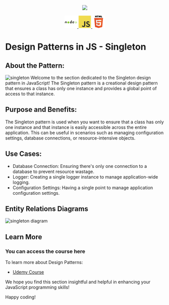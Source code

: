 <p align="center"><img src="https://i.imgur.com/I6raoKM.png" width="400"></p>
<p align="center"> <a href="https://nodejs.org" target="_blank" rel="noreferrer"> <img src="https://raw.githubusercontent.com/devicons/devicon/master/icons/nodejs/nodejs-original-wordmark.svg" alt="nodejs" width="40" height="40"/> </a> <a href="https://developer.mozilla.org/en-US/docs/Web/JavaScript" target="_blank" rel="noreferrer"> <img src="https://raw.githubusercontent.com/devicons/devicon/master/icons/javascript/javascript-original.svg" alt="javascript" width="40" height="40"/> </a>   
 <a href="https://www.w3.org/html/" target="_blank" rel="noreferrer"> <img src="https://raw.githubusercontent.com/devicons/devicon/master/icons/html5/html5-original-wordmark.svg" alt="html5" width="40" height="40"/> </a> </p>

# Design Patterns in JS - Singleton

## About the Pattern:
<img src="https://refactoring.guru/images/patterns/content/singleton/singleton-comic-1-en.png" alt="singleton" />
Welcome to the section dedicated to the Singleton design pattern in JavaScript! The Singleton pattern is a creational design pattern that ensures a class has only one instance and provides a global point of access to that instance.

## Purpose and Benefits:
The Singleton pattern is used when you want to ensure that a class has only one instance and that instance is easily accessible across the entire application. This can be useful in scenarios such as managing configuration settings, database connections, or resource-intensive objects.

## Use Cases:

- Database Connection: Ensuring there's only one connection to a database to prevent resource wastage.
- Logger: Creating a single logger instance to manage application-wide logging.
- Configuration Settings: Having a single point to manage application configuration settings.


## Entity Relations Diagrams
<img src="https://refactoring.guru/images/patterns/diagrams/singleton/structure-en.png" alt="singleton diagram" />

## Learn More

### You can access the course here

To learn more about Design Patterns:

- [Udemy Course](https://www.udemy.com/course/patrones-de-diseno-en-javascript-y-typescript/) 


We hope you find this section insightful and helpful in enhancing your JavaScript programming skills!

Happy coding!







